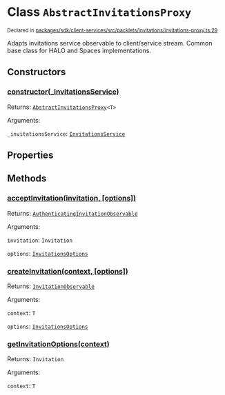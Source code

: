 # Class `AbstractInvitationsProxy`
<sub>Declared in [packages/sdk/client-services/src/packlets/invitations/invitations-proxy.ts:29](https://github.com/dxos/protocols/blob/main/packages/sdk/client-services/src/packlets/invitations/invitations-proxy.ts#L29)</sub>


Adapts invitations service observable to client/service stream.
Common base class for HALO and Spaces implementations.

## Constructors
### [constructor(_invitationsService)](https://github.com/dxos/protocols/blob/main/packages/sdk/client-services/src/packlets/invitations/invitations-proxy.ts#L31)


Returns: <code>[AbstractInvitationsProxy](/api/@dxos/client-services/classes/AbstractInvitationsProxy)&lt;T&gt;</code>

Arguments: 

`_invitationsService`: <code>[InvitationsService](/api/@dxos/client-services/interfaces/InvitationsService)</code>

## Properties

## Methods
### [acceptInvitation(invitation, \[options\])](https://github.com/dxos/protocols/blob/main/packages/sdk/client-services/src/packlets/invitations/invitations-proxy.ts#L95)


Returns: <code>[AuthenticatingInvitationObservable](/api/@dxos/client-services/interfaces/AuthenticatingInvitationObservable)</code>

Arguments: 

`invitation`: <code>Invitation</code>

`options`: <code>[InvitationsOptions](/api/@dxos/client-services/types/InvitationsOptions)</code>
### [createInvitation(context, \[options\])](https://github.com/dxos/protocols/blob/main/packages/sdk/client-services/src/packlets/invitations/invitations-proxy.ts#L37)


Returns: <code>[InvitationObservable](/api/@dxos/client-services/interfaces/InvitationObservable)</code>

Arguments: 

`context`: <code>T</code>

`options`: <code>[InvitationsOptions](/api/@dxos/client-services/types/InvitationsOptions)</code>
### [getInvitationOptions(context)](https://github.com/dxos/protocols/blob/main/packages/sdk/client-services/src/packlets/invitations/invitations-proxy.ts#L35)


Returns: <code>Invitation</code>

Arguments: 

`context`: <code>T</code>